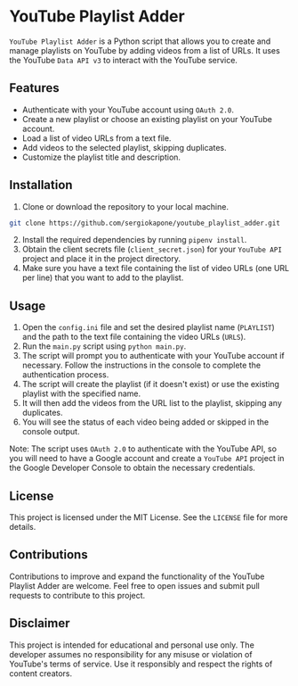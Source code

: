# YouTube Playlist Adder

`YouTube Playlist Adder` is a Python script that allows you to create and manage playlists on YouTube by adding videos from a list of URLs. It uses the YouTube `Data API v3` to interact with the YouTube service.

## Features

- Authenticate with your YouTube account using `OAuth 2.0`.
- Create a new playlist or choose an existing playlist on your YouTube account.
- Load a list of video URLs from a text file.
- Add videos to the selected playlist, skipping duplicates.
- Customize the playlist title and description.

## Installation

1. Clone or download the repository to your local machine.

```bash
git clone https://github.com/sergiokapone/youtube_playlist_adder.git
```

2. Install the required dependencies by running `pipenv install`.
3. Obtain the client secrets file (`client_secret.json`) for your `YouTube API` project and place it in the project directory.
4. Make sure you have a text file containing the list of video URLs (one URL per line) that you want to add to the playlist.

## Usage

1. Open the `config.ini` file and set the desired playlist name (`PLAYLIST`) and the path to the text file containing the video URLs (`URLS`).
2. Run the `main.py` script using `python main.py`.
3. The script will prompt you to authenticate with your YouTube account if necessary. Follow the instructions in the console to complete the authentication process.
4. The script will create the playlist (if it doesn't exist) or use the existing playlist with the specified name.
5. It will then add the videos from the URL list to the playlist, skipping any duplicates.
6. You will see the status of each video being added or skipped in the console output.

Note: The script uses `OAuth 2.0` to authenticate with the YouTube API, so you will need to have a Google account and create a `YouTube API` project in the Google Developer Console to obtain the necessary credentials.

## License

This project is licensed under the MIT License. See the `LICENSE` file for more details.

## Contributions

Contributions to improve and expand the functionality of the YouTube Playlist Adder are welcome. Feel free to open issues and submit pull requests to contribute to this project.

## Disclaimer

This project is intended for educational and personal use only. The developer assumes no responsibility for any misuse or violation of YouTube's terms of service. Use it responsibly and respect the rights of content creators.
